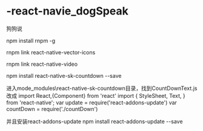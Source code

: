 # -react-navie_dogSpeak
狗狗说

npm install rnpm -g

rnpm link react-native-vector-icons


rnpm link react-native-video



npm install react-native-sk-countdown --save

进入mode_modules\react-native-sk-countdown目录，找到CountDownText.js
改成
import React,{Component} from 'react'
import {
    StyleSheet,
    Text,
} from 'react-native';
var update = require('react-addons-update')
var countDown = require('./countDown')

并且安装react-addons-update
npm install react-addons-update --save
